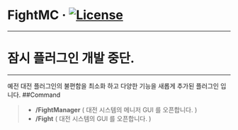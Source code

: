 
# FightMC &middot; [![License](https://img.shields.io/github/license/AcogKR/FightMC.svg)](https://github.com/AcogKr/FightMC/blob/master/LICENSE)

---
# 잠시 플러그인 개발 중단. 

---
예전 대전 플러그인의 불편함을 최소화 하고 다양한 기능을 새롭게 추가된 플러그인 입니다.
##Command
> -  **/FightManager** ( 대전 시스템의 메니저 GUI 를 오픈합니다. ) 
> -  **/Fight** ( 대전 시스템의 GUI 를 오픈합니다. )